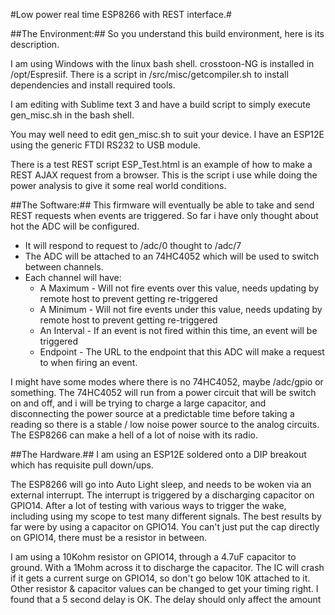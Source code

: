 #Low power real time ESP8266 with REST interface.#


##The Environment:##
So you understand this build environment, here is its description.

I am using Windows with the linux bash shell. crosstoon-NG is installed in /opt/Espresiif.
There is a script in /src/misc/getcompiler.sh to install dependencies and install required tools.

I am editing with Sublime text 3 and have a build script to simply execute gen_misc.sh in the bash shell.

You may well need to edit gen_misc.sh to suit your device. I have an ESP12E using the generic FTDI RS232 to USB module.

There is a test REST script ESP_Test.html is an example of how to make a REST AJAX request from a browser.
This is the script i use while doing the power analysis to give it some real world conditions.

##The Software:##
This firmware will eventually be able to take and send REST requests when events are triggered.
So far i have only thought about hot the ADC will be configured.

* It will respond to request to /adc/0 thought to /adc/7
* The ADC will be attached to an 74HC4052 which will be used to switch between channels.
* Each channel will have:
	* A Maximum - Will not fire events over this value, needs updating by remote host to prevent getting re-triggered
	* A Minimum - Will not fire events under this value, needs updating by remote host to prevent getting re-triggered
	* An Interval - If an event is not fired within this time, an event will be triggered
	* Endpoint - The URL to the endpoint that this ADC will make a request to when firing an event.

I might have some modes where there is no 74HC4052, maybe /adc/gpio or something.
The 74HC4052 will run from a power circuit that will be switch on and off, and i will be trying to charge a large capacitor, and disconnecting the power source at a predictable time before taking a reading so there is a stable / low noise power source to the analog circuits.
The ESP8266 can make a hell of a lot of noise with its radio.


##The Hardware.##
I am using an ESP12E soldered onto a DIP breakout which has requisite pull down/ups.

The ESP8266 will go into Auto Light sleep, and needs to be woken via an external interrupt.
The interrupt is triggered by a discharging capacitor on GPIO14.
After a lot of testing with various ways to trigger the wake, including using my scope to test many different signals.
The best results by far were by using a capacitor on GPIO14.
You can't just put the cap directly on GPIO14, there must be a resistor in between.

I am using a 10Kohm resistor on GPIO14, through a 4.7uF capacitor to ground. With a 1Mohm across it to discharge the capacitor.
The IC will crash if it gets a current surge on GPIO14, so don't go below 10K attached to it.
Other resistor & capacitor values can be changed to get your timing right.
I found that a 5 second delay is OK. The delay should only affect the amount 
